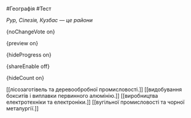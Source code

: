 #Географія #Тест

*Рур, Сілезія, Кузбас — це райони*

{noChangeVote on}

{preview on}

{hideProgress on}

{shareEnable off}

{hideCount on}

[[лісозаготівель та деревообробної промисловості.]]
[[видобування бокситів і виплавки первинного алюмінію.]]
[[виробництва електротехніки та електроніки.]]
[[вугільної промисловості та чорної металургії.]]
